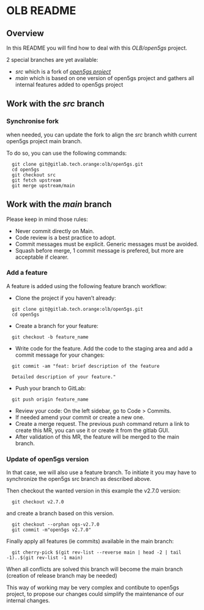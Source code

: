 # OLB README

## Overview

In this README you will find how to deal with this *OLB/open5gs* project.

 2 special branches are yet available:

* *src* which is a fork of [*open5gs project*](https://github.com/open5gs/open5gs)
* *main* which is based on one version of open5gs project and gathers all internal features added to open5gs project

## Work with the *src* branch

### Synchronise fork

when needed, you can update the fork to align the *src* branch whith current open5gs project main branch.

To do so, you can use the following commands:

```console
  git clone git@gitlab.tech.orange:olb/open5gs.git
  cd open5gs
  git checkout src
  git fetch upstream
  git merge upstream/main
```

## Work with the *main* branch

Please keep in mind those rules:

* Never commit directly on Main.
* Code review is a best practice to adopt.
* Commit messages must be explicit. Generic messages must be avoided.
* Squash before merge, 1 commit message is prefered, but more are acceptable if clearer.

### Add a feature

A feature is added using the following feature branch workflow:

* Clone the project if you haven’t already:

```console
  git clone git@gitlab.tech.orange:olb/open5gs.git
  cd open5gs
```

* Create a branch for your feature:

```console
  git checkout -b feature_name
```

* Write code for the feature.
  Add the code to the staging area and add a commit message for your changes:

```console
  git commit -am "feat: brief description of the feature
  
  Detailed description of your feature."
```

* Push your branch to GitLab:

```console
  git push origin feature_name
```

* Review your code: On the left sidebar, go to Code > Commits.
* If needed amend your commit or create a new one.
* Create a merge request.
  The previous push command return a link to create this MR, you can use it or create it from the gitlab GUI.
* After validation of this MR, the feature will be merged to the main branch.


### Update of open5gs version 

In that case, we will also use a feature branch.
To initiate it you may have to synchronize the open5gs src branch as described above.

Then checkout the wanted version in this example the v2.7.0 version:

```console
  git checkout v2.7.0
```

and create a branch based on this version.

```console
  git checkout --orphan ogs-v2.7.0
  git commit -m"open5gs v2.7.0"
```

Finally apply all features (ie commits) available in the main branch:

```console
  git cherry-pick $(git rev-list --reverse main | head -2 | tail -1)..$(git rev-list -1 main)
```

When all conflicts are solved this branch will become the main branch (creation of release branch may be needed)

This way of working may be very complex and contibute to open5gs project, to propose our changes could simplify
the maintenance of our internal changes.
